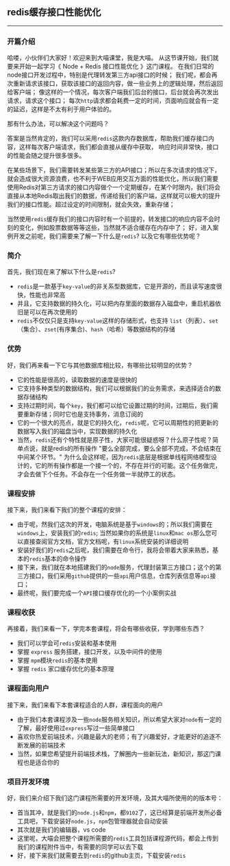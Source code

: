 ## redis缓存接口性能优化
---


### 开篇介绍

哈喽，小伙伴们大家好！欢迎来到大喵课堂，我是大喵。
从这节课开始，我们就要来开始一起学习《 Node + Redis 接口性能优化 》这门课程。
在我们日常的node接口开发过程中，特别是代理转发第三方api接口的时候；
我们呢，都会再次重新请求该接口，获取该接口的返回内容，做一些业务上的逻辑处理，然后返回给客户端；
像这样的一个情况，每次客户端我们后台的接口，后台就会再次发出请求，请求这个接口；
每次`http`请求都会耗费一定的时间，页面响应就会有一定的延迟，这样是不太有利于用户体验的。

那有什么办法，可以解决这个问题吗？

答案是当然肯定的，我们可以采用`redis`这款内存数据库，帮助我们缓存接口内容，这样每次客户端请求，我们都会直接从缓存中获取，
响应时间非常快，接口的性能会随之提升很多很多。

在某些场景下，我们需要转发某些第三方的API接口；所以在多次请求的情况下，就会造成很大资源浪费，也不利于WEB应用交互方面的性能优化，所以我们需要使用Redis对第三方请求的接口内容做个一个定期缓存，在某个时限内，我们将会直接从本地Redis取出我们的数据，传递给我们的客户端，这样就可以极大的提升我们的接口性能。超过设定的时间限制，就会失效，重新存储；

当然使用`redis`缓存我们的接口内容时有一个前提的，转发接口的响应内容不会时刻的变化，例如股票数据等等这些，当然就不适合缓存在内存中了；
好，进入案例开发之前呢，我们需要来了解一下什么是`redis`? 以及它有哪些优势呢？

### 简介

首先，我们现在来了解以下什么是`redis`?

* `redis`是一款基于`key-value`的非关系型数据库，它是开源的，而且读写速度很快，性能也非常高
* 并且，它支持数据的持久化，可以把内存里面的数据存入磁盘中，重启机器依旧是可以在再次使用的
* `redis`不仅仅只是支持`key-value`这样的存储形式，也支持 `list`（列表）、`set`（集合）、`zset`(有序集合)、`hash`（哈希）等数据结构的存储

### 优势

好，我们再来看一下它与其他数据库相比较，有哪些比较明显的优势？

* 它的性能是很高的，读取数据的速度是很快的
* 它支持多种类型的数据结构，我们可以根据我们的业务需求，来选择适合的数据存储结构
* 支持过期时间，每个`key`，我们都可以给它设置过期的时间，过期后，我们需要重新存储；同时它也是支持事务，消息订阅的
* 它的一个很大的亮点，就是它的持久化，`redis`呢，它可以周期性的把更新的数据写入我们的磁盘当中，实现数据的持久化
* 当然，`redis`还有个特性就是原子性，大家可能很疑惑呀？什么原子性呢？简单点说，就是redis的所有操作 "要么全部完成，要么全部不完成，不会结束在中间某个环节。" 为什么会这样呢，因为`redis`底层是根据单线程网络模型设计的，它的所有操作都是一个接一个的，不存在并行的可能。这个任务做完，才会去做下个任务。不会存在一个任务做一半就停工的状态。

### 课程安排

接下来，我们来看下我们的整个课程的安排：

* 由于呢，然我们这次的开发，电脑系统是基于`windows`的；所以我们需要在`windows`上，安装我们的`redis`; 当然如果你的系统是`linux`和`mac os`那么您可以直接查阅官方文档，官方文档呢，有`linux`系统安装的详细说明
* 安装好我们的`redis`之后呢，我们需要在命令行，我将会带着大家来熟悉，基本的`redis`基本的命令操作
* 接下来，我们就在本地搭建我们的`node`服务，代理封装第三方接口；这个的第三方接口，我们采用`github`提供的一些`api`用户信息，仓库列表信息等`api`接口；
* 最终呢，我们要完成一个`API`接口缓存优化的一个小案例实战

### 课程收获

再接着，我们来看一下，学完本套课程，将会有哪些收获，学到哪些东西？

* 我们可以学会可`redis`安装和基本使用
* 掌握 `express` 服务搭建，接口开发，以及中间件的使用
* 掌握 `mpm`模块`redis`的基本使用
* 掌握 `redis` 家口缓存优化的基本原理

### 课程面向用户

接下来，我们来看下本套课程适合的人群，课程面向的用户

* 由于我们本套课程涉及一些`node`服务相关知识，所以希望大家对`node`有一定的了解，最好使用过`express`写过一些简单接口
* 喜欢你热爱前端技术，兴趣是最大的老师；有了兴趣爱好，才能更好的追逐不断发展的前端技术
* 当然，如果您希望提升前端技术栈，了解圈内一些新玩法，新知识，那这门课程也是适合你的

### 项目开发环境

好，我们来介绍下我们这门课程所需要的开发环境，及其大喵所使用的的版本号：

* 首当其冲，就是我们的`node.js`和`npm`，都`9102`了，这已经算是前端开发所必备工具吧，下载安装好`node.js`，`npm`包管理器就会自动安装
* 其次就是我们的编辑器，vs code 
* 这里呢，大喵会把整个课程所需要的`redis`工具包括课程源代码，都会上传到我们的课程附件当中，有需要的同学可以去下载
* 好，接下来我们就需要去到`redis`的github主页，下载安装`redis`







